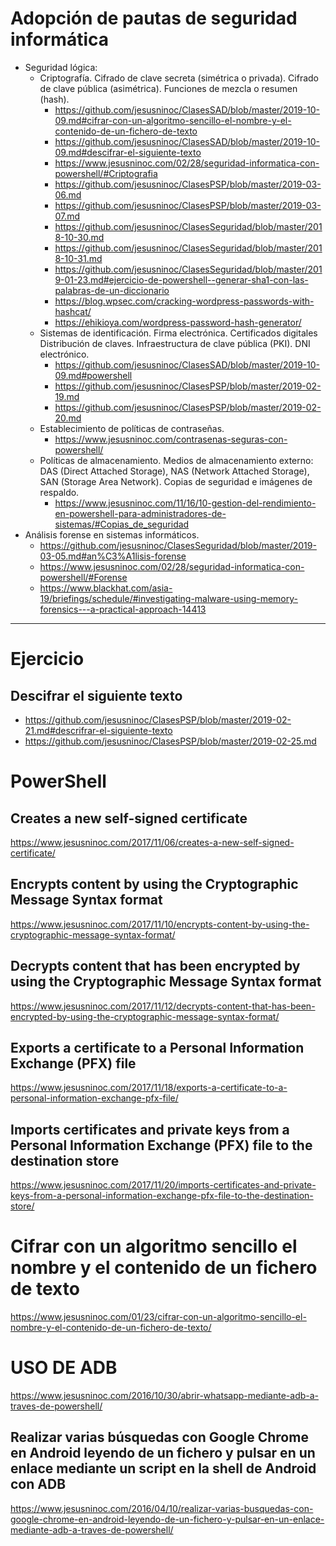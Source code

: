 # Adopción de pautas de seguridad informática
- Seguridad lógica:
  - Criptografía. Cifrado de clave secreta (simétrica o privada). Cifrado de clave pública (asimétrica). Funciones de mezcla o resumen (hash).
    - https://github.com/jesusninoc/ClasesSAD/blob/master/2019-10-09.md#cifrar-con-un-algoritmo-sencillo-el-nombre-y-el-contenido-de-un-fichero-de-texto
    - https://github.com/jesusninoc/ClasesSAD/blob/master/2019-10-09.md#descifrar-el-siguiente-texto
    - https://www.jesusninoc.com/02/28/seguridad-informatica-con-powershell/#Criptografia
    - https://github.com/jesusninoc/ClasesPSP/blob/master/2019-03-06.md
    - https://github.com/jesusninoc/ClasesPSP/blob/master/2019-03-07.md
    - https://github.com/jesusninoc/ClasesSeguridad/blob/master/2018-10-30.md
    - https://github.com/jesusninoc/ClasesSeguridad/blob/master/2018-10-31.md
    - https://github.com/jesusninoc/ClasesSeguridad/blob/master/2019-01-23.md#ejercicio-de-powershell--generar-sha1-con-las-palabras-de-un-diccionario
    - https://blog.wpsec.com/cracking-wordpress-passwords-with-hashcat/
    - https://ehikioya.com/wordpress-password-hash-generator/
  - Sistemas de identificación. Firma electrónica. Certificados digitales Distribución de claves. Infraestructura de clave pública (PKI). DNI electrónico.
    - https://github.com/jesusninoc/ClasesSAD/blob/master/2019-10-09.md#powershell
    - https://github.com/jesusninoc/ClasesPSP/blob/master/2019-02-19.md
    - https://github.com/jesusninoc/ClasesPSP/blob/master/2019-02-20.md
  - Establecimiento de políticas de contraseñas.
    - https://www.jesusninoc.com/contrasenas-seguras-con-powershell/
  - Políticas de almacenamiento. Medios de almacenamiento externo: DAS (Direct Attached Storage), NAS (Network Attached Storage), SAN (Storage Area Network). Copias de seguridad e imágenes de respaldo.
    - https://www.jesusninoc.com/11/16/10-gestion-del-rendimiento-en-powershell-para-administradores-de-sistemas/#Copias_de_seguridad
- Análisis forense en sistemas informáticos.
  - https://github.com/jesusninoc/ClasesSeguridad/blob/master/2019-03-05.md#an%C3%A1lisis-forense
  - https://www.jesusninoc.com/02/28/seguridad-informatica-con-powershell/#Forense
  - https://www.blackhat.com/asia-19/briefings/schedule/#investigating-malware-using-memory-forensics---a-practical-approach-14413
  
--------------------

# Ejercicio
## Descifrar el siguiente texto
* https://github.com/jesusninoc/ClasesPSP/blob/master/2019-02-21.md#descrifrar-el-siguiente-texto
* https://github.com/jesusninoc/ClasesPSP/blob/master/2019-02-25.md

# PowerShell
## Creates a new self-signed certificate
https://www.jesusninoc.com/2017/11/06/creates-a-new-self-signed-certificate/
## Encrypts content by using the Cryptographic Message Syntax format
https://www.jesusninoc.com/2017/11/10/encrypts-content-by-using-the-cryptographic-message-syntax-format/
## Decrypts content that has been encrypted by using the Cryptographic Message Syntax format
https://www.jesusninoc.com/2017/11/12/decrypts-content-that-has-been-encrypted-by-using-the-cryptographic-message-syntax-format/
## Exports a certificate to a Personal Information Exchange (PFX) file
https://www.jesusninoc.com/2017/11/18/exports-a-certificate-to-a-personal-information-exchange-pfx-file/
## Imports certificates and private keys from a Personal Information Exchange (PFX) file to the destination store
https://www.jesusninoc.com/2017/11/20/imports-certificates-and-private-keys-from-a-personal-information-exchange-pfx-file-to-the-destination-store/

# Cifrar con un algoritmo sencillo el nombre y el contenido de un fichero de texto
https://www.jesusninoc.com/01/23/cifrar-con-un-algoritmo-sencillo-el-nombre-y-el-contenido-de-un-fichero-de-texto/

# USO DE ADB
https://www.jesusninoc.com/2016/10/30/abrir-whatsapp-mediante-adb-a-traves-de-powershell/

## Realizar varias búsquedas con Google Chrome en Android leyendo de un fichero y pulsar en un enlace mediante un script en la shell de Android con ADB
https://www.jesusninoc.com/2016/04/10/realizar-varias-busquedas-con-google-chrome-en-android-leyendo-de-un-fichero-y-pulsar-en-un-enlace-mediante-adb-a-traves-de-powershell/
